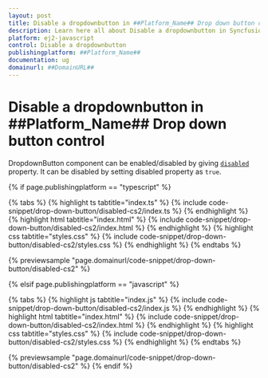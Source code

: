 ```yaml
---
layout: post
title: Disable a dropdownbutton in ##Platform_Name## Drop down button control | Syncfusion
description: Learn here all about Disable a dropdownbutton in Syncfusion ##Platform_Name## Drop down button control of Syncfusion Essential JS 2 and more.
platform: ej2-javascript
control: Disable a dropdownbutton 
publishingplatform: ##Platform_Name##
documentation: ug
domainurl: ##DomainURL##
---
```


# Disable a dropdownbutton in ##Platform_Name## Drop down button control

DropdownButton component can be enabled/disabled by giving [`disabled`](../../api/drop-down-button#disabled) property. It can be disabled by setting disabled property as `true`.

{% if page.publishingplatform == "typescript" %}

 {% tabs %}
{% highlight ts tabtitle="index.ts" %}
{% include code-snippet/drop-down-button/disabled-cs2/index.ts %}
{% endhighlight %}
{% highlight html tabtitle="index.html" %}
{% include code-snippet/drop-down-button/disabled-cs2/index.html %}
{% endhighlight %}
{% highlight css tabtitle="styles.css" %}
{% include code-snippet/drop-down-button/disabled-cs2/styles.css %}
{% endhighlight %}
{% endtabs %}
        
{% previewsample "page.domainurl/code-snippet/drop-down-button/disabled-cs2" %}

{% elsif page.publishingplatform == "javascript" %}

{% tabs %}
{% highlight js tabtitle="index.js" %}
{% include code-snippet/drop-down-button/disabled-cs2/index.js %}
{% endhighlight %}
{% highlight html tabtitle="index.html" %}
{% include code-snippet/drop-down-button/disabled-cs2/index.html %}
{% endhighlight %}
{% highlight css tabtitle="styles.css" %}
{% include code-snippet/drop-down-button/disabled-cs2/styles.css %}
{% endhighlight %}
{% endtabs %}

{% previewsample "page.domainurl/code-snippet/drop-down-button/disabled-cs2" %}
{% endif %}